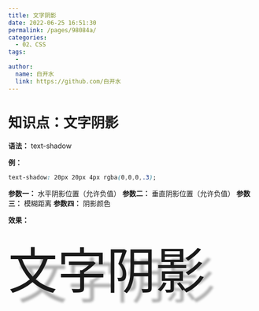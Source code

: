 ```yaml
---
title: 文字阴影
date: 2022-06-25 16:51:30
permalink: /pages/98084a/
categories:
  - 02、CSS
tags:
  - 
author: 
  name: 白开水
  link: https://github.com/白开水
---
```

# 知识点：文字阴影

**语法：** text-shadow

**例：**
```css
text-shadow: 20px 20px 4px rgba(0,0,0,.3);
```

**参数一：** 水平阴影位置（允许负值）
**参数二：** 垂直阴影位置（允许负值）
**参数三：** 模糊距离
**参数四：** 阴影颜色

**效果：**
<!DOCTYPE html>
<html lang="zh-CN">
<head>
    <meta charset="UTF-8">
    <title>Document</title>
    <style>
        .demo {
            font-size: 100px;
            text-shadow: 20px 20px 4px rgba(0,0,0,.3);
        }
    </style>
</head>
<body>
    <div class="demo">文字阴影</div>
</body>
</html>